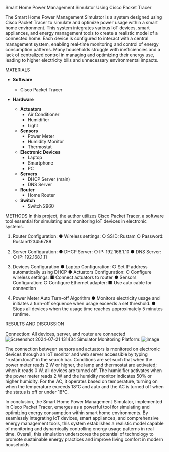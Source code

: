 Smart Home Power Management Simulator
Using Cisco Packet Tracer

The Smart Home Power Management Simulator is a system designed using Cisco
Packet Tracer to simulate and optimize power usage within a smart home environment. This
system integrates various IoT devices, smart appliances, and energy management tools to
create a realistic model of a connected home. Each device is configured to interact with a
central management system, enabling real-time monitoring and control of energy consumption
patterns.
Many households struggle with inefficiencies and a lack of centralized control in
managing and optimizing their energy use, leading to higher electricity bills and unnecessary
environmental impacts.

MATERIALS
- **Software**
  - Cisco Packet Tracer

- **Hardware**
  - **Actuators**
    - Air Conditioner
    - Humidifier
    - Light
  - **Sensors**
    - Power Meter
    - Humidity Monitor
    - Thermostat
  - **Electronic Devices**
    - Laptop
    - Smartphone
    - PC
  - **Servers**
    - DHCP Server (main)
    - DNS Server
  - **Router**
    - Home Router
  - **Switch**
    - Switch 2960
      
METHODS
In this project, the author utilizes Cisco Packet Tracer, a software tool essential for simulating
and monitoring IoT devices in electronic systems.

1. Router Configuration:
● Wireless settings:
   ○ SSID: Rustam
   ○ Password: Rustam123456789
   
2. Server Configuration:
● DHCP Server:
   ○ IP: 192.168.1.10
● DNS Server:
   ○ IP: 192.168.1.11
   
3. Devices Configuration
● Laptop Configuration:
   ○ Set IP address automatically using DHCP
● Actuators Configuration:
   ○ Configure wireless settings:
      ■ Connect actuators to router
● Sensors Configuration:
   ○ Configure Ethernet adapter:
      ■ Use auto cable for connection
4. Power Meter Auto Turn-off Algorithm
● Monitors electricity usage and initiates a turn-off sequence when usage exceeds a set
threshold.
● Stops all devices when the usage time reaches approximately 5 minutes runtime.

RESULTS AND DISCUSSION

Connection: All devices, server, and router are connected
![Screenshot 2024-07-21 131434](https://github.com/user-attachments/assets/cdbc47c9-1eba-4c17-a87e-40eedfddbfad)
Simulator Monitoring Platform:
![image](https://github.com/user-attachments/assets/fb32270e-6f62-4cb1-b39a-7634dcd812df)


The connection between sensors and actuators is monitored on electronic devices through an
IoT monitor and web server accessible by typing "rustam.local" in the search bar. Conditions are
set such that when the power meter reads 2 W or higher, the lamp and thermostat are activated;
when it reads 0 W, all devices are turned off. The humidifier activates when the power meter
reads 2 W and the humidity monitor indicates 50% or higher humidity. For the AC, it operates
based on temperature, turning on when the temperature exceeds 18°C and auto and the AC is
turned off when the status is off or under 18°C.

In conclusion, the Smart Home Power Management Simulator, implemented in Cisco Packet
Tracer, emerges as a powerful tool for simulating and optimizing energy consumption within
smart home environments. By seamlessly integrating IoT devices, smart appliances, and
comprehensive energy management tools, this system establishes a realistic model capable of
monitoring and dynamically controlling energy usage patterns in real time. Overall, this
simulation underscores the potential of technology to promote sustainable energy practices and
improve living comfort in modern households
